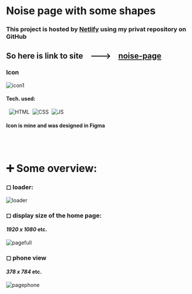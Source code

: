 # Noise page with some shapes
### This project is hosted by [Netlify](https://www.netlify.com/) using my privat repository on GitHub
## So here is link to site &nbsp;&nbsp; ---> &nbsp;&nbsp; **[noise-page](https://noise-page.netlify.app/)**
### Icon 
![icon1](https://github.com/eliya72/PROJECTS/assets/53794805/2ac29e0f-b042-4ec3-8e3f-0fd091c4cfa6)
#### Tech. used:
&nbsp;&nbsp;![HTML](https://img.shields.io/badge/HTML5-E34F26.svg?style=for-the-badge&logo=HTML5&logoColor=white)&nbsp;&nbsp;![CSS](https://img.shields.io/badge/CSS3-1572B6.svg?style=for-the-badge&logo=CSS3&logoColor=white)&nbsp;&nbsp;![JS](https://img.shields.io/badge/JavaScript-F7DF1E.svg?style=for-the-badge&logo=JavaScript&logoColor=black)&nbsp;&nbsp;
#### Icon is mine and was designed in Figma
<br></br>
# ➕ Some overview:
### ◻ loader:
![loader](https://github.com/eliya72/PROJECTS/assets/53794805/74b5eaae-e199-46a6-80fa-970b51b29a90)
### ◻ display size of the home page:
#### *1920 x 1080* etc.
![pagefull](https://github.com/eliya72/PROJECTS/assets/53794805/34cf814b-d458-4056-ae39-b81536be93f3)
### ◻ phone view
#### *378 x 784* etc.
![pagephone](https://github.com/eliya72/PROJECTS/assets/53794805/409f3bf6-7c76-4af2-aa99-5c582b2ad85c)
